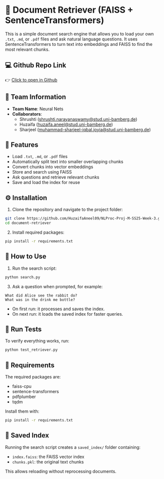 # 🧠 Document Retriever (FAISS + SentenceTransformers)

This is a simple document search engine that allows you to load your own `.txt`, `.md`, or `.pdf` files and ask natural language questions. It uses SentenceTransformers to turn text into embeddings and FAISS to find the most relevant chunks.

## 💻 Github Repo Link 
👉 [Click to open in Github](https://github.com/HuzaifaAneel09/NLProc-Proj-M-SS25-Week-3)

## 👥 Team Information
- **Team Name**: Neural Nets
- **Collaborators**:
  - Shrushti (shrushti.narayanaswamy@stud.uni-bamberg.de)
  - Huzaifa (huzaifa.aneel@stud.uni-bamberg.de)
  - Sharjeel (muhammad-sharjeel-iqbal.joyia@stud.uni-bamberg.de)

## 📌 Features

- Load `.txt`, `.md`, or `.pdf` files  
- Automatically split text into smaller overlapping chunks  
- Convert chunks into vector embeddings  
- Store and search using FAISS  
- Ask questions and retrieve relevant chunks  
- Save and load the index for reuse  

## ⚙️ Installation

1. Clone the repository and navigate to the project folder:

```bash
git clone https://github.com/HuzaifaAneel09/NLProc-Proj-M-SS25-Week-3.git
cd document-retriever
```

2. Install required packages:

```bash
pip install -r requirements.txt
```

## 🚀 How to Use

1. Run the search script:

```bash
python search.py
```

3. Ask a question when prompted, for example:

```
What did Alice see the rabbit do?
What was in the drink me bottle?
```

- On first run: it processes and saves the index.  
- On next run: it loads the saved index for faster queries.

## 🧪 Run Tests

To verify everything works, run:

```bash
python test_retriever.py
```

## 📁 Requirements

The required packages are:

- faiss-cpu  
- sentence-transformers  
- pdfplumber  
- tqdm  

Install them with:

```bash
pip install -r requirements.txt
```

## 📂 Saved Index

Running the search script creates a `saved_index/` folder containing:

- `index.faiss`: the FAISS vector index  
- `chunks.pkl`: the original text chunks  

This allows reloading without reprocessing documents.

